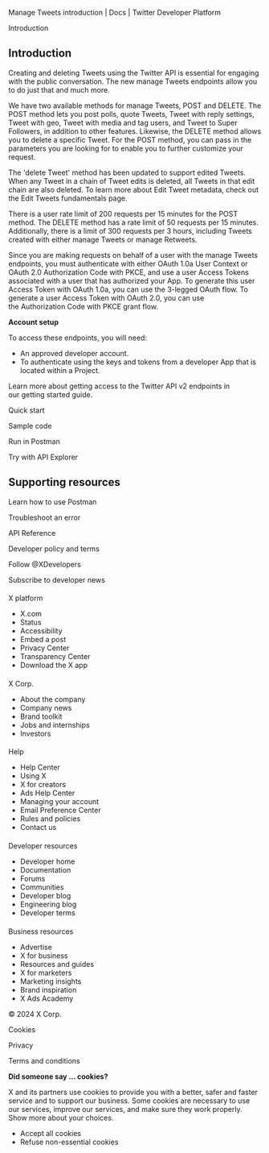 



Manage Tweets introduction | Docs | Twitter Developer Platform 





































































































Introduction






Introduction
------------


Creating and deleting Tweets using the Twitter API is essential for engaging with the public conversation. The new manage Tweets endpoints allow you to do just that and much more. 


We have two available methods for manage Tweets, POST and DELETE. The POST method lets you post polls, quote Tweets, Tweet with reply settings, Tweet with geo, Tweet with media and tag users, and Tweet to Super Followers, in addition to other features. Likewise, the DELETE method allows you to delete a specific Tweet. For the POST method, you can pass in the parameters you are looking for to enable you to further customize your request.


The 'delete Tweet' method has been updated to support edited Tweets. When any Tweet in a chain of Tweet edits is deleted, all Tweets in that edit chain are also deleted. To learn more about Edit Tweet metadata, check out the Edit Tweets fundamentals page.


There is a user rate limit of 200 requests per 15 minutes for the POST method. The DELETE method has a rate limit of 50 requests per 15 minutes. Additionally, there is a limit of 300 requests per 3 hours, including Tweets created with either manage Tweets or manage Retweets. 


Since you are making requests on behalf of a user with the manage Tweets endpoints, you must authenticate with either OAuth 1.0a User Context or OAuth 2.0 Authorization Code with PKCE, and use a user Access Tokens associated with a user that has authorized your App. To generate this user Access Token with OAuth 1.0a, you can use the 3-legged OAuth flow. To generate a user Access Token with OAuth 2.0, you can use the Authorization Code with PKCE grant flow.











**Account setup**


To access these endpoints, you will need:


* An approved developer account.
* To authenticate using the keys and tokens from a developer App that is located within a Project.


Learn more about getting access to the Twitter API v2 endpoints in our getting started guide.












Quick start


Sample code


Run in Postman


Try with API Explorer

















Supporting resources
--------------------






Learn how to use Postman


Troubleshoot an error


API Reference





























Developer policy and terms


Follow @XDevelopers


Subscribe to developer news












#### 
 X platform


* X.com
* Status
* Accessibility
* Embed a post
* Privacy Center
* Transparency Center
* Download the X app




#### 
 X Corp.


* About the company
* Company news
* Brand toolkit
* Jobs and internships
* Investors




#### 
 Help


* Help Center
* Using X
* X for creators
* Ads Help Center
* Managing your account
* Email Preference Center
* Rules and policies
* Contact us




#### 
 Developer resources


* Developer home
* Documentation
* Forums
* Communities
* Developer blog
* Engineering blog
* Developer terms




#### 
 Business resources


* Advertise
* X for business
* Resources and guides
* X for marketers
* Marketing insights
* Brand inspiration
* X Ads Academy









 © 2024 X Corp.
 


Cookies


Privacy


Terms and conditions






















**Did someone say … cookies?**  
  


 X and its partners use cookies to provide you with a better, safer and
 faster service and to support our business. Some cookies are necessary to use
 our services, improve our services, and make sure they work properly.
 Show more about your choices.


 




* Accept all cookies
* Refuse non-essential cookies















